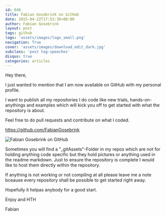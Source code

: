 ```yaml
---
id: 646
title: Fabian Gosebrink on GitHub
date: 2015-04-22T17:53:38+00:00
author: Fabian Gosebrink
layout: post
tags: github 
logo: 'assets/images/logo_small.png'
navigation: True
cover: 'assets/images/download_edit_dark.jpg'
subclass: 'post tag-speeches'
disqus: true
categories: articles
---
```


Hey there,

I just wanted to mention that I am now available on GitHub with my personal profile.

I want to publish all my repositories I do code like new trials, hands-on-anythings and examples which will kick you off to get started with what the repository is about.

Feel free to do pull requests and contribute on what I coded.

<https://github.com/FabianGosebrink>

![Fabian Gosebrink on GitHub]({{site.baseurl}}assets/articles/2015-04-22/8fdd357c-b158-4115-b336-d3f0480250f7.jpg)

Sometimes you will find a "_gitAssets"-Folder in my repos which are not for holding anything code specific but they hold pictures or anything used in the readme markdown. Just to ensure the repository is complete I would like to host them directly within the repository.

If anything is not working or not compiling at all please leave me a note bceause every repository shall be possible to get started right away.

Hopefully it helpas anybody for a good start.

Enjoy and HTH

Fabian
